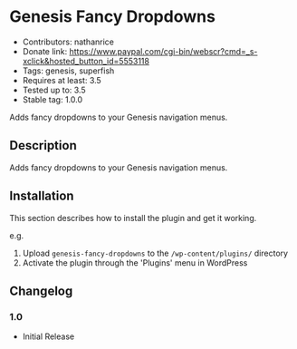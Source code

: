 # Genesis Fancy Dropdowns #
* Contributors: nathanrice
* Donate link: https://www.paypal.com/cgi-bin/webscr?cmd=_s-xclick&hosted_button_id=5553118
* Tags: genesis, superfish
* Requires at least: 3.5
* Tested up to: 3.5
* Stable tag: 1.0.0

Adds fancy dropdowns to your Genesis navigation menus.

## Description ##

Adds fancy dropdowns to your Genesis navigation menus.

## Installation ##

This section describes how to install the plugin and get it working.

e.g.

1. Upload `genesis-fancy-dropdowns` to the `/wp-content/plugins/` directory
1. Activate the plugin through the 'Plugins' menu in WordPress

## Changelog ##

### 1.0 ###
* Initial Release